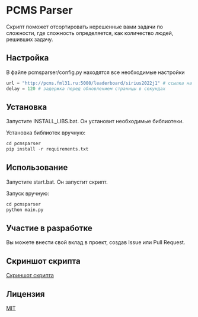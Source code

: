 # PCMS Parser

Скрипт поможет отсортировать нерешенные вами задачи по сложности, где сложность определяется, как количество людей, решивших задачу.


## Настройка

В файле pcmsparser/config.py находятся все необходимые настройки
```python
url = "http://pcms.fml31.ru:5000/leaderboard/sirius2022j1" # ссылка на таблицу с результатами
delay = 120 # задержка перед обновлением страницы в секундах
```

## Установка

Запустите INSTALL_LIBS.bat. Он установит необходимые библиотеки.

Установка библиотек вручную:
```python
cd pcmsparser
pip install -r requirements.txt
```

## Использование

Запустите start.bat. Он запустит скрипт.

Запуск вручную:
```python
cd pcmsparser
python main.py
```



## Участие в разработке
Вы можете внести свой вклад в проект, создав Issue или Pull Request.

## Скриншот скрипта
[Скриншот скрипта](https://github.com/vchpro/pcmsparser/raw/main/pcmsparser/github_demo.jpg)

## Лицензия
[MIT](https://choosealicense.com/licenses/mit/)



